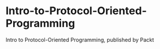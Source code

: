 # Intro-to-Protocol-Oriented-Programming
Intro to Protocol-Oriented Programming, published by Packt
